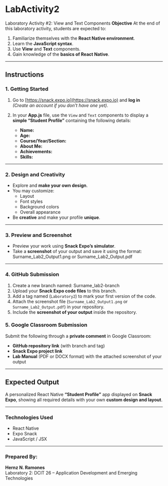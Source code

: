 # LabActivity2
Laboratory Activity #2: View and Text Components
**Objective**
At the end of this laboratory activity, students are expected to:
1. Familiarize themselves with the **React Native environment**.  
2. Learn the **JavaScript syntax**.  
3. Use **View** and **Text** components.  
4. Gain knowledge of the **basics of React Native**.

---

##  **Instructions**

### 1. Getting Started
1. Go to [https://snack.expo.io](https://snack.expo.io) and **log in**  
   *(Create an account if you don’t have one yet).*

2. In your **App.js** file, use the `View` and `Text` components to display a **simple “Student Profile”** containing the following details:
   - **Name:**  
   - **Age:**  
   - **Course/Year/Section:**  
   - **About Me:**  
   - **Achievements:**  
   - **Skills:**  

---

### 2. Design and Creativity
- Explore and **make your own design**.
- You may customize:
  - Layout  
  - Font styles  
  - Background colors  
  - Overall appearance  
- Be **creative** and make your profile **unique**.

---

### 3. Preview and Screenshot
- Preview your work using **Snack Expo’s simulator**.  
- Take a **screenshot** of your output and save it using the format:
   Surname_Lab2_Output1.png or  Surname_Lab2_Output.pdf
  
---

### 4. GitHub Submission
1. Create a new branch named: Surname_lab2-branch
2. Upload your **Snack Expo code files** to this branch.
3. Add a tag named (`Laboratory2`) to mark your first version of the code.
4. Attach the screenshot file (`Surname_Lab2_Output1.png` or `Surname_Lab2_Output.pdf`) in your repository.
5. Include the **screenshot of your output** inside the repository.

### 5. Google Classroom Submission
Submit the following through a **private comment** in Google Classroom:
- **GitHub repository link** (with branch and tag)  
- **Snack Expo project link**  
- **Lab Manual** (PDF or DOCX format) with the attached screenshot of your output  

---

##  **Expected Output**
A personalized React Native **“Student Profile”** app displayed on **Snack Expo**, showing all required details with your own **custom design and layout**.

---

### **Technologies Used**
- React Native  
- Expo Snack  
- JavaScript / JSX  

---

### **Prepared By:**
**Hernz N. Ramones**  
Laboratory 2: DCIT 26 – Application Development and Emerging Technologies
